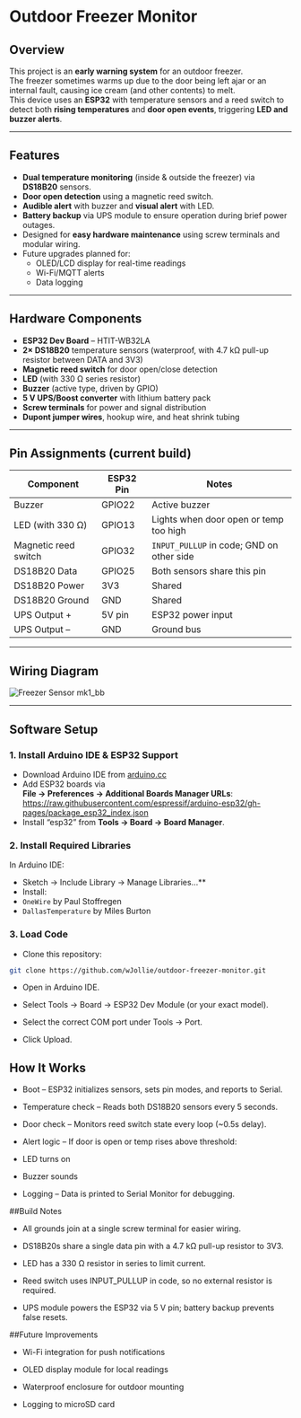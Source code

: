 # Outdoor Freezer Monitor

## Overview
This project is an **early warning system** for an outdoor freezer.  
The freezer sometimes warms up due to the door being left ajar or an internal fault, causing ice cream (and other contents) to melt.  
This device uses an **ESP32** with temperature sensors and a reed switch to detect both **rising temperatures** and **door open events**, triggering **LED and buzzer alerts**.

---

## Features
- **Dual temperature monitoring** (inside & outside the freezer) via **DS18B20** sensors.
- **Door open detection** using a magnetic reed switch.
- **Audible alert** with buzzer and **visual alert** with LED.
- **Battery backup** via UPS module to ensure operation during brief power outages.
- Designed for **easy hardware maintenance** using screw terminals and modular wiring.
- Future upgrades planned for:
  - OLED/LCD display for real-time readings
  - Wi-Fi/MQTT alerts
  - Data logging

---

## Hardware Components
- **ESP32 Dev Board** – HTIT-WB32LA
- **2× DS18B20** temperature sensors (waterproof, with 4.7 kΩ pull-up resistor between DATA and 3V3)
- **Magnetic reed switch** for door open/close detection
- **LED** (with 330 Ω series resistor)
- **Buzzer** (active type, driven by GPIO)
- **5 V UPS/Boost converter** with lithium battery pack
- **Screw terminals** for power and signal distribution
- **Dupont jumper wires**, hookup wire, and heat shrink tubing

---

## Pin Assignments (current build)
| Component           | ESP32 Pin | Notes |
|---------------------|-----------|-------|
| Buzzer              | GPIO22    | Active buzzer |
| LED (with 330 Ω)    | GPIO13    | Lights when door open or temp too high |
| Magnetic reed switch| GPIO32    | `INPUT_PULLUP` in code; GND on other side |
| DS18B20 Data        | GPIO25    | Both sensors share this pin |
| DS18B20 Power       | 3V3       | Shared |
| DS18B20 Ground      | GND       | Shared |
| UPS Output +        | 5V pin    | ESP32 power input |
| UPS Output –        | GND       | Ground bus |

---

## Wiring Diagram
![Freezer Sensor mk1_bb](https://github.com/user-attachments/assets/4d910350-78e9-47eb-bb75-cd98e599055e)

---

## Software Setup

### 1. Install Arduino IDE & ESP32 Support
- Download Arduino IDE from [arduino.cc](https://www.arduino.cc/en/software)
- Add ESP32 boards via  
  **File → Preferences → Additional Boards Manager URLs**: https://raw.githubusercontent.com/espressif/arduino-esp32/gh-pages/package_esp32_index.json  
- Install “esp32” from **Tools → Board → Board Manager**.

### 2. Install Required Libraries
In Arduino IDE:
- Sketch → Include Library → Manage Libraries…**
- Install:
- `OneWire` by Paul Stoffregen
- `DallasTemperature` by Miles Burton

### 3. Load Code
- Clone this repository:
```bash
git clone https://github.com/wJollie/outdoor-freezer-monitor.git
```
- Open in Arduino IDE.

- Select Tools → Board → ESP32 Dev Module (or your exact model).

- Select the correct COM port under Tools → Port.

- Click Upload.

## How It Works
- Boot – ESP32 initializes sensors, sets pin modes, and reports to Serial.

- Temperature check – Reads both DS18B20 sensors every 5 seconds.

- Door check – Monitors reed switch state every loop (~0.5s delay).

- Alert logic – If door is open or temp rises above threshold:

- LED turns on

- Buzzer sounds

- Logging – Data is printed to Serial Monitor for debugging.

##Build Notes
- All grounds join at a single screw terminal for easier wiring.

- DS18B20s share a single data pin with a 4.7 kΩ pull-up resistor to 3V3.

- LED has a 330 Ω resistor in series to limit current.

- Reed switch uses INPUT_PULLUP in code, so no external resistor is required.

- UPS module powers the ESP32 via 5 V pin; battery backup prevents false resets.

##Future Improvements
- Wi-Fi integration for push notifications

- OLED display module for local readings

- Waterproof enclosure for outdoor mounting

- Logging to microSD card
